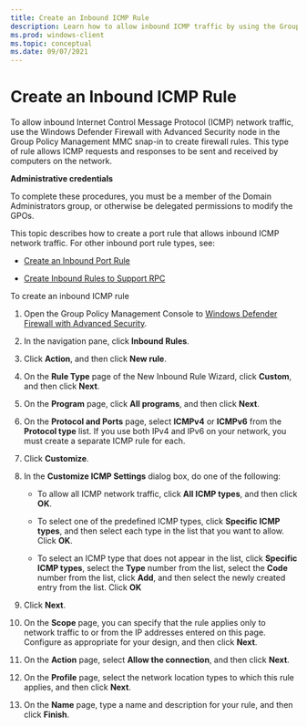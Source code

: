 ```yaml
---
title: Create an Inbound ICMP Rule 
description: Learn how to allow inbound ICMP traffic by using the Group Policy Management MMC snap-in to create rules in Windows Defender Firewall with Advanced Security.
ms.prod: windows-client
ms.topic: conceptual
ms.date: 09/07/2021
---
```


# Create an Inbound ICMP Rule


To allow inbound Internet Control Message Protocol (ICMP) network traffic, use the Windows Defender Firewall with Advanced Security node in the Group Policy Management MMC snap-in to create firewall rules. This type of rule allows ICMP requests and responses to be sent and received by computers on the network.

**Administrative credentials**

To complete these procedures, you must be a member of the Domain Administrators group, or otherwise be delegated permissions to modify the GPOs.

This topic describes how to create a port rule that allows inbound ICMP network traffic. For other inbound port rule types, see:

-   [Create an Inbound Port Rule](create-an-inbound-port-rule.md)

-   [Create Inbound Rules to Support RPC](create-inbound-rules-to-support-rpc.md)

To create an inbound ICMP rule

1.  Open the Group Policy Management Console to [Windows Defender Firewall with Advanced Security](open-the-group-policy-management-console-to-windows-firewall-with-advanced-security.md).

2.  In the navigation pane, click **Inbound Rules**.

3.  Click **Action**, and then click **New rule**.

4.  On the **Rule Type** page of the New Inbound Rule Wizard, click **Custom**, and then click **Next**.

5.  On the **Program** page, click **All programs**, and then click **Next**.

6.  On the **Protocol and Ports** page, select **ICMPv4** or **ICMPv6** from the **Protocol type** list. If you use both IPv4 and IPv6 on your network, you must create a separate ICMP rule for each.

7.  Click **Customize**.

8.  In the **Customize ICMP Settings** dialog box, do one of the following:

    -   To allow all ICMP network traffic, click **All ICMP types**, and then click **OK**.

    -   To select one of the predefined ICMP types, click **Specific ICMP types**, and then select each type in the list that you want to allow. Click **OK**.

    -   To select an ICMP type that does not appear in the list, click **Specific ICMP types**, select the **Type** number from the list, select the **Code** number from the list, click **Add**, and then select the newly created entry from the list. Click **OK**

9.  Click **Next**.

10. On the **Scope** page, you can specify that the rule applies only to network traffic to or from the IP addresses entered on this page. Configure as appropriate for your design, and then click **Next**.

11. On the **Action** page, select **Allow the connection**, and then click **Next**.

12. On the **Profile** page, select the network location types to which this rule applies, and then click **Next**.

13. On the **Name** page, type a name and description for your rule, and then click **Finish**.

